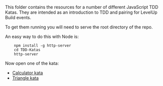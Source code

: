 This folder contains the resources for a number of different JavaScript TDD Katas. They are intended as an introduction to TDD and pairing for LevelUp Build events.

To get them running you will need to serve the root directory of the repo.

An easy way to do this with Node is:

        npm install -g http-server
        cd TDD-Katas
        http-server
        
Now open one of the kata:
-  [Calculator kata](localhost:8080/katas/calculator)
-  [Triangle kata](localhost:8080/katas/triangle)
